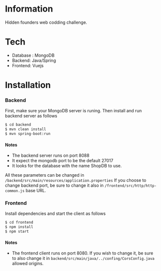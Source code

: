 # Information
Hidden founders web codding challenge.

# Tech
* Database : MongoDB
* Backend: Java/Spring
* Frontend: Vuejs

# Installation
### Backend
First, make sure your MongoDB server is runing.
Then install and run backend server as follows

```sh
$ cd backend
$ mvn clean install
$ mvn spring-boot:run
```
#### Notes
* The backend server runs on port 8088
* It expect the mongodb port to be the default 27017
* It looks for the database with the name ShopDB to use.

All these parameters can be changed in `/backend/src/main/resources/application.properties`
If you choose to change backend port, be sure to change it also in `/frontend/src/http/http-common.js` base URL.
### Frontend
Install dependencies and start the client as follows
```sh
$ cd frontend
$ npm install
$ npm start
```
#### Notes
* The frontend client runs on port 8080. If you wish to change it, be sure to also change it in `backend/src/main/java/../confing/CorsConfig.java` allowed origins.



